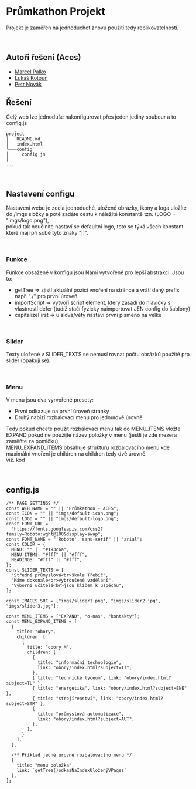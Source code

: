 # Průmkathon Projekt
Projekt je zaměřen na jednoduchot znovu použití tedy replikovatelnosti. 

<br />

## Autoři řešení (Aces)
- [Marcel Palko](https://github.com/MarcelPalko)
- [Lukáš Kotoun](https://github.com/LukasKotoun)
- [Petr Novák](https://github.com/PeTroll7)

## Řešení
Celý web lze jednoduše nakonfigurovat přes jeden jediný soubour a to config.js

```
project
│   README.md
│   index.html  
└───config
│     config.js
|
...
```

<br />

## Nastavení configu
Nastavení webu je zcela jednoduché, uložené obrázky, ikony a loga uložíte do /imgs složky a poté zadáte cestu k náležité konstantě tzn. (LOGO = "imgs/logo.png"),\
pokud tak neučiníte nastaví se defaultní logo, toto se týká všech konstant které mají při sobě tyto znaky "||".

<br />

### Funkce
Funkce obsažené v konfigu jsou Námi vytvořené pro lepší abstrakci. Jsou to:
- getTree => zjistí aktuální pozici vnoření na stránce a vrátí daný prefix např. "./" pro první úroveň.
- importScript => vytvoří script element, který zasadí do hlavičky s vlastností defer (tudíž stačí fyzicky naimportovat JEN config do šablony)
- capitalizeFirst =>  u slova/věty nastaví první písmeno na velké

<br />

### Slider
Texty uložené v SLIDER_TEXTS se nemusí rovnat počtu obrázků použité pro slider (opakují se).

<br />

### Menu
V menu jsou dva vyrvořené presety: 
- První odkazuje na první úroveň stránky
- Druhý nabízí rozbalovací menu pro jednu/dvě úrovně

Tedy pokud chcete použít rozbalovací menu tak do MENU_ITEMS vložte EXPAND pokud ne použijte název položky v menu (jestli je zde mezera zaměňte za pomlčku),\
MENU_EXPAND_ITEMS obsahuje strukturu rozbalovacího menu kde maximální vnoření je children na children tedy dvě úrovně.\
viz. kód

<br />

## config.js
```
/** PAGE SETTINGS */
const WEB_NAME = "" || "Průmkathon - ACES";
const ICON = "" || "imgs/default-icon.png";
const LOGO = "" || "imgs/default-logo.png";
const FONT_URL =
  "https://fonts.googleapis.com/css2?family=Roboto:wght@100&display=swap";
const FONT_NAME = "'Roboto', sans-serif" || "arial";
const COLOR = {
  MENU: "" || "#193c6a",
  MENU_ITEMS: "#fff" || "#fff",
  HEADINGS: "#fff" || "#fff",
};
const SLIDER_TEXTS = [
  "Střední průmyslová<br>škola Třebíč",
  "Máme dokonale<br>vybroušené vzdělání",
  "Výborní učitelé<br>jsou klíčem k úspěchu",
];

const IMAGES_SRC = ["imgs/slider1.png", "imgs/slider2.jpg", "imgs/slider3.jpg"];

const MENU_ITEMS = ["EXPAND", "o-nas", "kontakty"];
const MENU_EXPAND_ITEMS = [
  {
    title: "obory",
    children: [
      {
        title: "obory M",
        children: [
          {
            title: "informační technologie",
            link: "obory/index.html?subject=IT",
          },
          { title: "technické lyceum", link: "obory/index.html?subject=TL" },
          { title: "energetika", link: "obory/index.html?subject=ENE" },
          { title: "strojírenství", link: "obory/index.html?subject=STR" },
          {
            title: "průmyslová automatizace",
            link: "obory/index.html?subject=AUT",
          },
        ],
      }
    ],
  },

  /** Příklad jedné úrovně rozbalovacího menu */
  {
    title: "menu položka",
    link: `getTree()odkazNaIndexUloženýVPages`
  },
];
```
